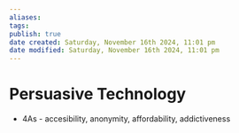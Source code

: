 ```yaml
---
aliases: 
tags: 
publish: true
date created: Saturday, November 16th 2024, 11:01 pm
date modified: Saturday, November 16th 2024, 11:01 pm
---
```


# Persuasive Technology

- 4As - accesibility, anonymity, affordability, addictiveness